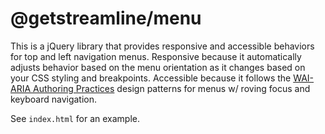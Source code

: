 # @getstreamline/menu

This is a jQuery library that provides responsive and accessible behaviors for top and left navigation menus. Responsive because it automatically adjusts behavior based on the menu orientation as it changes based on your CSS styling and breakpoints. Accessible because it follows the [WAI-ARIA Authoring Practices](https://www.w3.org/TR/wai-aria-practices-1.1/) design patterns for menus w/ roving focus and keyboard navigation.

See `index.html` for an example.
